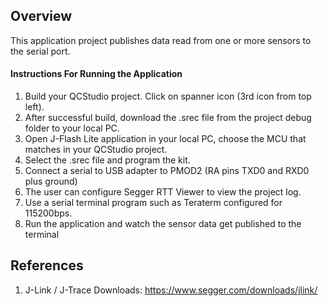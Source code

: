 ## Overview
This application project publishes data read from one or more sensors to the serial port.


#### Instructions For Running the Application
1. Build your QCStudio project. Click on spanner icon (3rd icon from top left).
2. After successful build, download the .srec file from the project debug folder to your local PC.
3. Open J-Flash Lite application in your local PC, choose the MCU that matches in your QCStudio project.
4. Select the .srec file and program the kit.
5. Connect a serial to USB adapter to PMOD2 (RA pins TXD0 and RXD0 plus ground)
6. The user can configure Segger RTT Viewer to view the project log.
7. Use a serial terminal program such as Teraterm configured for 115200bps.
8. Run the application and watch the sensor data get published to the terminal


## References
1. J-Link / J-Trace Downloads: https://www.segger.com/downloads/jlink/
